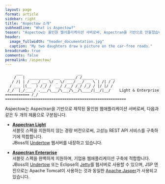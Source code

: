 ```yaml
---
layout: page
format: article
sidebar: right
title: "Aspectow 소개"
subheadline: "What is Aspectow?"
teaser: "Aspectow는 올인원 웹어플리케이션 서버로써, Aspectran을 기반으로 만들졌습니다."
header:
  image_fullwidth: "header_documentation.jpg"
  caption: "My two daughters draw a picture on the car-free roads."
breadcrumb: true
comments: false
permalink: /aspectow/
---
```


```
     ___                         __
    /   |  _________  ___  _____/ /_____ _      __
   / /| | / ___/ __ \/ _ \/ ___/ __/ __ \ | /| / /
  / ___ |(__  ) /_/ /  __/ /__/ /_/ /_/ / |/ |/ /
 /_/  |_/____/ .___/\___/\___/\__/\____/|__/|__/    Light & Enterprise
=========== /_/ =======================================================
```

Aspectow는 Aspectran을 기반으로 제작된 올인원 웹애플리케이션 서버로써, 다음과 같은 두 개의 제품으로 구분됩니다.

* **[Aspectran Light](/aspectow/aspectow-light)**  
  서블릿 스펙을 지원하지 않는 경량 버전으로써, 고성능 REST API 서비스를 구축하기에 적합합니다.  
  JBoss의 [Undertow](http://undertow.io) 웹서버를 내장하고 있습니다.

* **[Aspectran Enterprise](/aspectow/aspectow-enterprise)**  
  서블릿 스펙을 완벽하게 지원하며, 기업용 웹애플리케이션 구축에 적합합니다.  
  JBoss의 [Undertow](http://undertow.io) 또는 Eclipse의 [Jetty](https://www.eclipse.org/jetty/)를 웹서버로 사용할 수 있으며,
  JSP 엔진으로는 Apache Tomcat이 사용하는 것과 동일한 [Apache Jasper](https://mvnrepository.com/artifact/org.mortbay.jasper/apache-jsp)가 사용되고 있습니다.
